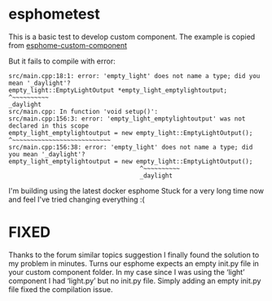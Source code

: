 # esphometest

This is a basic test to develop custom component.
The example is copied from [esphome-custom-component](https://github.com/thegroove/esphome-custom-component-examples)

But it fails to compile with error:

    src/main.cpp:18:1: error: 'empty_light' does not name a type; did you mean '_daylight'?
    empty_light::EmptyLightOutput *empty_light_emptylightoutput;
    ^~~~~~~~~~~
    _daylight
    src/main.cpp: In function 'void setup()':
    src/main.cpp:156:3: error: 'empty_light_emptylightoutput' was not declared in this scope
    empty_light_emptylightoutput = new empty_light::EmptyLightOutput();
    ^~~~~~~~~~~~~~~~~~~~~~~~~~~~
    src/main.cpp:156:38: error: 'empty_light' does not name a type; did you mean '_daylight'?
    empty_light_emptylightoutput = new empty_light::EmptyLightOutput();
                                        ^~~~~~~~~~~
                                        _daylight


I'm building using the latest docker esphome
Stuck for a very long time now and feel I've tried changing everything :(

# FIXED 

Thanks to the forum similar topics suggestion I finally found the solution to my problem in minutes.
Turns our esphome expects an empty init.py file in your custom component folder. In my case since I was using the ‘light’ component I had ‘light.py’ but no init.py file. Simply adding an empty init.py file fixed the compilation issue.